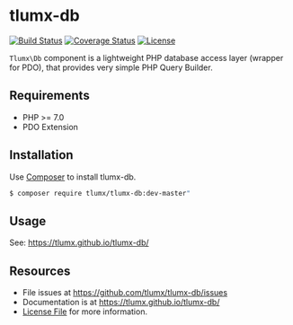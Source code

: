 # tlumx-db

[![Build Status](https://travis-ci.org/tlumx/tlumx-db.svg?branch=master)](https://travis-ci.org/tlumx/tlumx-db)
[![Coverage Status](https://coveralls.io/repos/github/tlumx/tlumx-db/badge.svg?branch=master)](https://coveralls.io/github/tlumx/tlumx-db?branch=master)
[![License](https://poser.pugx.org/tlumx/tlumx-db/license)](https://packagist.org/packages/tlumx/tlumx-db)

`Tlumx\Db` component is a lightweight PHP database access layer (wrapper for PDO), that provides very simple PHP Query Builder.

## Requirements

* PHP >= 7.0
* PDO Extension

## Installation

Use [Composer](https://getcomposer.org/) to install tlumx-db.

```bash
$ composer require tlumx/tlumx-db:dev-master"
```

## Usage

See: https://tlumx.github.io/tlumx-db/


## Resources

- File issues at https://github.com/tlumx/tlumx-db/issues
- Documentation is at https://tlumx.github.io/tlumx-db/
- [License File](LICENSE.md) for more information.
